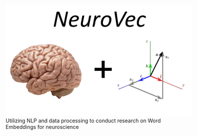 ![Brain and Vectors](NeuroVecImage.png)
Utilizing NLP and data processing to conduct research on Word Embeddings for neuroscience
